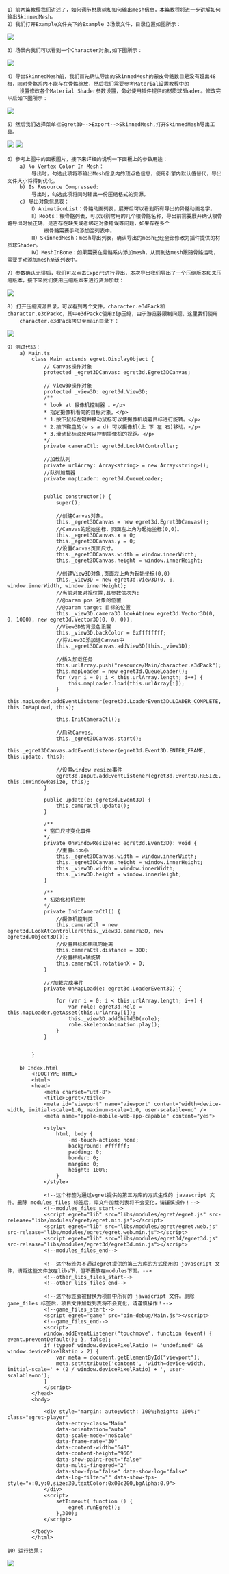 

	1）前两篇教程我们讲述了，如何调节材质球和如何输出mesh信息，本篇教程将进一步讲解如何输出SkinnedMesh。
	2）我们打开Example文件夹下的Example_3场景文件，目录位置如图所示：

![](Img_1.png)

	3）场景内我们可以看到一个Character对象,如下图所示：

![](Img_2.png)

	4）导出SkinnedMesh前，我们首先确认导出的SkinnedMesh的蒙皮骨骼数目是没有超出48根，同时骨骼系内不能存在骨骼缩放，然后我们需要参考Material设置教程中的
		设置修改各个Material Shader参数设置，务必使用插件提供的材质球Shader。修改完毕后如下图所示：

![](Img_3.png)

	5）然后我们选择菜单栏Egret3D-->Export-->SkinnedMesh,打开SkinnedMesh导出工具。

![](Img_4.png)
![](Img_5.png)

	6）参考上图中的面板图片，接下来详细的说明一下面板上的参数用途：
		a) No Vertex Color In Mesh：
			导出时，勾选此项将不输出Mesh信息内的顶点色信息，使用引擎内默认值替代，导出文件大小将得到优化。
		b) Is Resource Compressed:
			导出时，勾选此项将同时输出一份压缩格式的资源。
		c) 导出对象信息表：
			Ⅰ）AnimationList：骨骼动画列表，展开后可以看到所有导出的骨骼动画名字。
			Ⅱ）Roots：根骨骼列表，可以识别常用的几个根骨骼名称，导出前需要展开确认根骨骼导出时候正确，是否存在缺失或者绑定对象错误等问题，如果存在多个
				根骨骼需要手动添加至列表中。
			Ⅲ）SkinnedMesh：mesh导出列表，确认导出的mesh已经全部修改为插件提供的材质球Shader。
			Ⅳ）MeshInBone：如果需要在骨骼系内添加mesh，从而到达mesh跟随骨骼运动，需要手动添加mesh至该列表中。

	7）参数确认无误后，我们可以点击Export进行导出，本次导出我们导出了一个压缩版本和未压缩版本，接下来我们使用压缩版本来进行资源加载：

![](Img_6.png)

	8) 打开压缩资源目录，可以看到两个文件，character.e3dPack和character.e3dPackc，其中e3dPackc使用zip压缩，由于游览器限制问题，这里我们使用
		character.e3dPack拷贝至main目录下：

![](Img_7.png)

	9）测试代码：
		a) Main.ts
			class Main extends egret.DisplayObject {
			    // Canvas操作对象
			    protected _egret3DCanvas: egret3d.Egret3DCanvas;
			
			    // View3D操作对象
			    protected _view3D: egret3d.View3D;
			    /**
			    * look at 摄像机控制器 。</p>
			    * 指定摄像机看向的目标对象。</p>
			    * 1.按下鼠标左键并移动鼠标可以使摄像机绕着目标进行旋转。</p>
			    * 2.按下键盘的(w s a d) 可以摄像机(上 下 左 右)移动。</p>
			    * 3.滑动鼠标滚轮可以控制摄像机的视距。</p>
			    */
			    private cameraCtl: egret3d.LookAtController;
			
			    //加载队列
			    private urlArray: Array<string> = new Array<string>();
			    //队列加载器
			    private mapLoader: egret3d.QueueLoader;
			
			
			    public constructor() {
			        super();
			
			        //创建Canvas对象。
			        this._egret3DCanvas = new egret3d.Egret3DCanvas();
			        //Canvas的起始坐标，页面左上角为起始坐标(0,0)。
			        this._egret3DCanvas.x = 0;
			        this._egret3DCanvas.y = 0;
			        //设置Canvas页面尺寸。
			        this._egret3DCanvas.width = window.innerWidth;
			        this._egret3DCanvas.height = window.innerHeight;
			
			        //创建View3D对象,页面左上角为起始坐标(0,0)
			        this._view3D = new egret3d.View3D(0, 0, window.innerWidth, window.innerHeight);
			        //当前对象对视位置,其参数依次为:
			        //@param pos 对象的位置
			        //@param target 目标的位置
			        this._view3D.camera3D.lookAt(new egret3d.Vector3D(0, 0, 1000), new egret3d.Vector3D(0, 0, 0));
			        //View3D的背景色设置
			        this._view3D.backColor = 0xffffffff;
			        //将View3D添加进Canvas中
			        this._egret3DCanvas.addView3D(this._view3D);
			
			        //插入加载任务
			        this.urlArray.push("resource/Main/character.e3dPack");
			        this.mapLoader = new egret3d.QueueLoader();
			        for (var i = 0; i < this.urlArray.length; i++) {
			            this.mapLoader.load(this.urlArray[i]);
			        }
			        this.mapLoader.addEventListener(egret3d.LoaderEvent3D.LOADER_COMPLETE, this.OnMapLoad, this);
			
			        this.InitCameraCtl();
			
			        //启动Canvas。
			        this._egret3DCanvas.start();
			        this._egret3DCanvas.addEventListener(egret3d.Event3D.ENTER_FRAME, this.update, this);
			
			        //设置window resize事件
			        egret3d.Input.addEventListener(egret3d.Event3D.RESIZE, this.OnWindowResize, this);
			    }
			
			    public update(e: egret3d.Event3D) {
			        this.cameraCtl.update();
			    }
			
			    /**
			    * 窗口尺寸变化事件
			    */
			    private OnWindowResize(e: egret3d.Event3D): void {
			        //重置ui大小
			        this._egret3DCanvas.width = window.innerWidth;
			        this._egret3DCanvas.height = window.innerHeight;
			        this._view3D.width = window.innerWidth;
			        this._view3D.height = window.innerHeight;
			    }
			
			    /**
			    * 初始化相机控制
			    */
			    private InitCameraCtl() {
			        //摄像机控制类
			        this.cameraCtl = new egret3d.LookAtController(this._view3D.camera3D, new egret3d.Object3D());
			        //设置目标和相机的距离
			        this.cameraCtl.distance = 300;
			        //设置相机x轴旋转
			        this.cameraCtl.rotationX = 0;
			    }
			
			    ///加载完成事件
			    private OnMapLoad(e: egret3d.LoaderEvent3D) {
			
			        for (var i = 0; i < this.urlArray.length; i++) {
			            var role: egret3d.Role = this.mapLoader.getAsset(this.urlArray[i]);
			            this._view3D.addChild3D(role);
			            role.skeletonAnimation.play();
			        }
			    }
			
			
			}     

		b）Index.html
			<!DOCTYPE HTML>
			<html>
			<head>
			    <meta charset="utf-8">
			    <title>Egret</title>
			    <meta id="viewport" name="viewport" content="width=device-width, initial-scale=1.0, maximum-scale=1.0, user-scalable=no" />
			    <meta name="apple-mobile-web-app-capable" content="yes">
			    
			    <style>
			        html, body {
			            -ms-touch-action: none;
			            background: #ffffff;
			            padding: 0;
			            border: 0;
			            margin: 0;
			            height: 100%;
			        }
			    </style>
			
			    <!--这个标签为通过egret提供的第三方库的方式生成的 javascript 文件。删除 modules_files 标签后，库文件加载列表将不会变化，请谨慎操作！-->
			    <!--modules_files_start-->
				<script egret="lib" src="libs/modules/egret/egret.js" src-release="libs/modules/egret/egret.min.js"></script>
				<script egret="lib" src="libs/modules/egret/egret.web.js" src-release="libs/modules/egret/egret.web.min.js"></script>
				<script egret="lib" src="libs/modules/egret3d/egret3d.js" src-release="libs/modules/egret3d/egret3d.min.js"></script>
				<!--modules_files_end-->
				
			    <!--这个标签为不通过egret提供的第三方库的方式使用的 javascript 文件，请将这些文件放在libs下，但不要放在modules下面。-->
			    <!--other_libs_files_start-->
			    <!--other_libs_files_end-->
			
			    <!--这个标签会被替换为项目中所有的 javascript 文件。删除 game_files 标签后，项目文件加载列表将不会变化，请谨慎操作！-->
			    <!--game_files_start-->
				<script egret="game" src="bin-debug/Main.js"></script>
				<!--game_files_end-->
			    <script>
			    window.addEventListener("touchmove", function (event) { event.preventDefault(); }, false);
			    if (typeof window.devicePixelRatio != 'undefined' && window.devicePixelRatio > 2) {
			        var meta = document.getElementById("viewport");
			        meta.setAttribute('content', 'width=device-width, initial-scale=' + (2 / window.devicePixelRatio) + ', user-scalable=no');
			    }
			    </script>
			</head>
			<body>
			
			    <div style="margin: auto;width: 100%;height: 100%;" class="egret-player" 
			        data-entry-class="Main"
			        data-orientation="auto"
			        data-scale-mode="noScale"
			        data-frame-rate="30"
			        data-content-width="640"
			        data-content-height="960"
			        data-show-paint-rect="false"
			        data-multi-fingered="2"
			        data-show-fps="false" data-show-log="false"
			        data-log-filter="" data-show-fps-style="x:0,y:0,size:30,textColor:0x00c200,bgAlpha:0.9">
			    </div>
			    <script>
			        setTimeout( function () {
						egret.runEgret();
					},300);
			    </script>
			    
			</body>
			</html>

	10）运行结果：

![](Img_8.png)